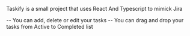 Taskify is a small project that uses React And Typescript to mimick Jira

-- You can add, delete or edit your tasks
-- You can drag and drop your tasks from Active to Completed list